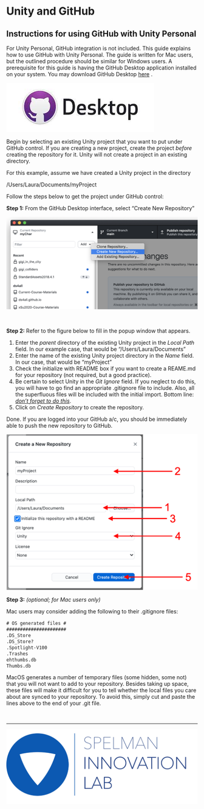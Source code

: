 <link rel="stylesheet" href="css/images.css" />

Unity and GitHub
================


Instructions for using GitHub with Unity Personal
-------------------------------------------------

For Unity Personal, GitHub integration is not included.  This guide explains how to use GitHub with Unity Personal.  The guide is written for Mac users, but the outlined procedure should be similar for Windows users.  A prerequisite for this guide is having the GitHub Desktop application installed on your system.  You may download GitHub Desktop [here](https://desktop.github.com/) .

![](Unity_and_GitHub/git_hub_logo.jpg?style=center50)

Begin by selecting an existing Unity project that you want to put under GitHub control.  If you are creating a new project, create the project *before* creating the repository for it.  Unity will not create a project in an existing directory.

For this example, assume we have created a Unity project in the directory

/Users/Laura/Documents/myProject

Follow the steps below to get the project under GitHub control:

**Step 1:** From the GitHub Desktop interface, select “Create New Repository”

![](Unity_and_GitHub/Fig1.png?style=center90)

<br>

**Step 2:** Refer to the figure below to fill in the popup window that appears.



1. Enter the *parent* directory of the existing Unity project in the *Local Path* field.  In our example case, that would be “/Users/Laura/Documents”
2. Enter the name of the existing Unity project directory in the *Name* field.  In our case, that would be “myProject”
3. Check the initialize with README box if you want to create a REAME.md for your repository (not required, but a good practice).
4. Be certain to select Unity in the *Git Ignore* field.  If you neglect to do this, you will have to go find an appropriate .gitignore file to include.  Also, all the superfluous files will be included with the initial import.  Bottom line: *<span style="text-decoration:underline;">don’t forget to do this</span>*.
5. Click on *Create Repository* to create the repository.

Done.  If you are logged into your GitHub a/c, you should be immediately able to push the new repository to GitHub.

![](Unity_and_GitHub/Fig2.png?style=center60)

**Step 3:** *(optional; for Mac users only)*

Mac users may consider adding the following to their .gitignore files:


```
# OS generated files #
######################
.DS_Store
.DS_Store?
.Spotlight-V100
.Trashes
ehthumbs.db
Thumbs.db
```


MacOS generates a number of temporary files (some hidden, some not) that you will not want to add to your repository.  Besides taking up space, these files will make it difficult for you to tell whether the local files you care about are synced to your repository.  To avoid this, simply cut and paste the lines above to the end of your .git file.  


<br><hr>

![](images/il_logo.png?style=center20)
